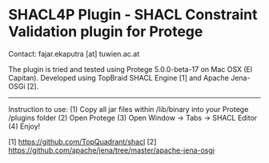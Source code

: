 # SHACL4P Plugin - SHACL Constraint Validation plugin for Protege

Contact: fajar.ekaputra [at] tuwien.ac.at

The plugin is tried and tested using Protege 5.0.0-beta-17 on Mac OSX (El Capitan).
Developed using TopBraid SHACL Engine [1] and Apache Jena-OSGi [2]. 

----

Instruction to use: 
(1) Copy all jar files within /lib/binary into your Protege /plugins folder
(2) Open Protege
(3) Open Window -> Tabs -> SHACL Editor
(4) Enjoy! 

[1] https://github.com/TopQuadrant/shacl
[2] https://github.com/apache/jena/tree/master/apache-jena-osgi

